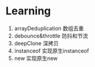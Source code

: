 # Learning
1. arrayDeduplication 数组去重
2. debounce&throttle 防抖和节流
3. deepClone 深拷贝
4. instanceof 实现原生instanceof
5. new 实现原生new